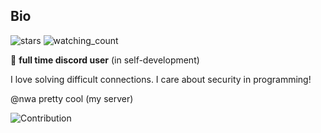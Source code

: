 ## Bio

<img src="https://img.shields.io/github/stars/subnwa?label=Stars" alt="stars"> <img src="https://komarev.com/ghpvc/?username=subnwa&color=brightgreen" alt="watching_count" />

:high_brightness: **full time discord user** (in self-development)

I love solving difficult connections. I care about security in programming!

@nwa pretty cool (my server)


![Contribution](https://activity-graph.herokuapp.com/graph?username=subnwa&theme=react-dark&hide_border=true&area=true)
